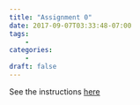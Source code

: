 ```yaml
---
title: "Assignment 0"
date: 2017-09-07T03:33:48-07:00
tags:
    -
categories:
    -
draft: false
---
```


See the instructions <a href="https://docs.google.com/a/brown.edu/presentation/d/17mkwj9dJDgRazgYPAlt4DptLo_1lTU8sfw_EJv_OjIU/export/pdf">here</a>

